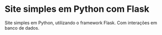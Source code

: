 # Site simples em Python com Flask
Site simples em Python, utilizando o framework Flask.
Com interações em banco de dados.
